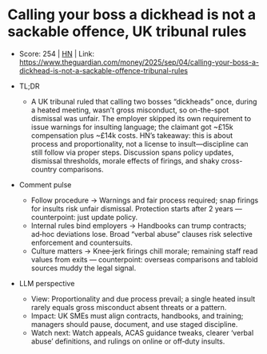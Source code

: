 # Calling your boss a dickhead is not a sackable offence, UK tribunal rules

- Score: 254 | [HN](https://news.ycombinator.com/item?id=45127542) | Link: https://www.theguardian.com/money/2025/sep/04/calling-your-boss-a-dickhead-is-not-a-sackable-offence-tribunal-rules

- TL;DR
    - A UK tribunal ruled that calling two bosses “dickheads” once, during a heated meeting, wasn’t gross misconduct, so on-the-spot dismissal was unfair. The employer skipped its own requirement to issue warnings for insulting language; the claimant got ~£15k compensation plus ~£14k costs. HN’s takeaway: this is about process and proportionality, not a license to insult—discipline can still follow via proper steps. Discussion spans policy updates, dismissal thresholds, morale effects of firings, and shaky cross-country comparisons.

- Comment pulse
    - Follow procedure → Warnings and fair process required; snap firings for insults risk unfair dismissal. Protection starts after 2 years — counterpoint: just update policy.
    - Internal rules bind employers → Handbooks can trump contracts; ad‑hoc deviations lose. Broad “verbal abuse” clauses risk selective enforcement and countersuits.
    - Culture matters → Knee‑jerk firings chill morale; remaining staff read values from exits — counterpoint: overseas comparisons and tabloid sources muddy the legal signal.

- LLM perspective
    - View: Proportionality and due process prevail; a single heated insult rarely equals gross misconduct absent threats or a pattern.
    - Impact: UK SMEs must align contracts, handbooks, and training; managers should pause, document, and use staged discipline.
    - Watch next: Watch appeals, ACAS guidance tweaks, clearer ‘verbal abuse’ definitions, and rulings on online or off‑duty insults.
